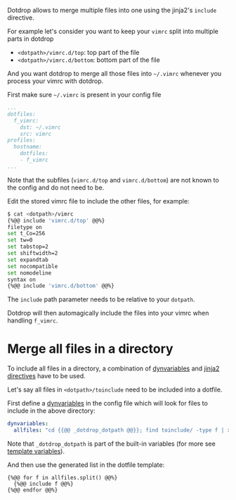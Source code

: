 Dotdrop allows to merge multiple files into one using the jinja2's `include` directive.

For example let's consider you want to keep your `vimrc` split into multiple parts in dotdrop
* `<dotpath>/vimrc.d/top`: top part of the file
* `<dotpath>/vimrc.d/bottom`: bottom part of the file

And you want dotdrop to merge all those files into `~/.vimrc` whenever you process your vimrc with dotdrop.

First make sure `~/.vimrc` is present in your config file
```yaml
...
dotfiles:
  f_vimrc:
    dst: ~/.vimrc
    src: vimrc
profiles:
  hostname:
    dotfiles:
    - f_vimrc
...
```

Note that the subfiles (`vimrc.d/top` and `vimrc.d/bottom`)
are not known to the config and do not need to be.

Edit the stored vimrc file to include the other files, for example:
```bash
$ cat <dotpath>/vimrc
{%@@ include 'vimrc.d/top' @@%}
filetype on
set t_Co=256
set tw=0
set tabstop=2
set shiftwidth=2
set expandtab
set nocompatible
set nomodeline
syntax on
{%@@ include 'vimrc.d/bottom' @@%}
```

The `include` path parameter needs to be relative to your `dotpath`.

Dotdrop will then automagically include the files into your vimrc when handling `f_vimrc`.

# Merge all files in a directory

To include all files in a directory, a combination of
[dynvariables](../config/config-variables.md#interpreted-variables-entry)
and [jinja2 directives](http://jinja.pocoo.org/docs/2.10/) have to be used.

Let's say all files in `<dotpath>/toinclude` need to be included into a dotfile.

First define a [dynvariables](../config/config-variables.md#interpreted-variables-entry)
in the config file which will look for files to include in the above directory:
```yaml
dynvariables:
  allfiles: "cd {{@@ _dotdrop_dotpath @@}}; find toinclude/ -type f | xargs"
```

Note that `_dotdrop_dotpath` is part of the built-in variables
(for more see [template variables](../template/templating.md#template-variables)).

And then use the generated list in the dotfile template:
```
{%@@ for f in allfiles.split() @@%}
  {%@@ include f @@%}
{%@@ endfor @@%}
```
